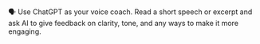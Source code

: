 🗣️ Use ChatGPT as your voice coach. Read a short speech or excerpt and ask AI to give feedback on clarity, tone, and any ways to make it more engaging.